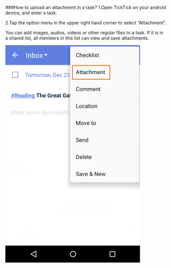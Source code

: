 ###How to upload an attachment in a task?
1.Open TickTick on your android device, and enter a task. 

2.Tap the option menu in the upper right hand corner to select “Attachment”.

You can add images, audios, videos or other regular files to a task. If it is in a shared list, all members in this list can view and save attachments. 



![](attachment.png)
